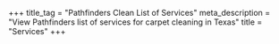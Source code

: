 +++
title_tag = "Pathfinders Clean List of Services"
meta_description = "View Pathfinders list of services for carpet cleaning in Texas"
title = "Services"
+++